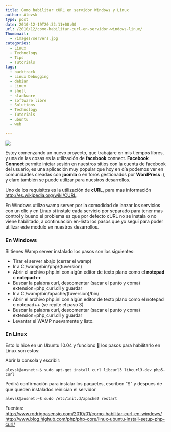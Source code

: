 ```yaml
---
title: Como habilitar cURL en servidor Windows y Linux
author: Alevsk
type: post
date: 2010-12-19T20:32:11+00:00
url: /2010/12/como-habilitar-curl-en-servidor-windows-linux/
Thumbnail:
  - /images/servers.jpg
categories:
  - Linux
  - Technology
  - Tips
  - Tutorials
tags:
  - backtrack
  - Linux Debugging
  - debian
  - Linux
  - shell
  - slackware
  - software libre
  - Solutions
  - Technology
  - Tutorials
  - ubuntu
  - web

---
```

[![](/images/perfil_facebook.jpg)](http://www.alevsk.com/2010/12/como-habilitar-curl-en-servidor-windows-linux/perfil_facebook/)

Estoy comenzando un nuevo proyecto, que trabajare en mis tiempos libres, y una de las cosas es la utilización de **facebook** connect. **Facebook Connect** permite iniciar sesión en nuestros sitios con la cuenta de facebook del usuario, es una aplicación muy popular que hoy en día podemos ver en comunidades creadas con **joomla** o en foros gestionados por **WordPress** :), y claro también se puede utilizar para nuestros desarrollos.

Uno de los requisitos es la utilización de **cURL**, para mas información http://es.wikipedia.org/wiki/CURL.

En Windows utilizo wamp server por la comodidad de lanzar los servicios con un clic y en Linux si instale cada servicio por separado para tener mas control y bueno el problema es que por defecto cURL no se instala o no viene habilitado, a continuación en-listo los pasos que yo seguí para poder utilizar este modulo en nuestros desarrollos.

### En Windows

Si tienes Wamp server instalado los pasos son los siguientes:

  * Tirar el server abajo (cerrar el wamp)
  * Ir a C:/wamp/bin/php/(tuversion)
  * Abrir el archivo php.ini con algún editor de texto plano como el **notepad** o **notepad++**
  * Buscar la palabra curl, descomentar (sacar el punto y coma) extension=php_curl.dll y guardar
  * Ir a C:/wamp/bin/apache/(tuversion)/bin/
  * Abrir el archivo php.ini con algún editor de texto plano como el notepad o notepad++ (se repite el paso 3)
  * Buscar la palabra curl, descomentar (sacar el punto y coma) extension=php_curl.dll y guardar
  * Levantar el WAMP nuevamente y listo.

### En Linux

Esto lo hice en un Ubuntu 10.04 y funciono 🙂 los pasos para habilitarlo en Linux son estos:

Abrir la consola y escribir:

```Transact-SQL
alevsk@aosnet:~$ sudo apt-get install curl libcurl3 libcurl3-dev php5-curl
```

Pedirá confirmación para instalar los paquetes, escriben “S" y despues de que queden instalados reinician el servidor

```Transact-SQL
alevsk@aosnet:~$ sudo /etc/init.d/apache2 restart

```

Fuentes:  
http://www.rodrigoasensio.com/2010/01/como-habilitar-curl-en-windows/  
http://www.blog.highub.com/php/php-core/linux-ubuntu-install-setup-php-curl/